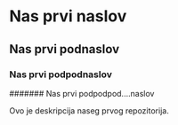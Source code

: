 # Nas prvi naslov
## Nas prvi podnaslov
### Nas prvi podpodnaslov
####### Nas prvi podpodpod....naslov

Ovo je deskripcija naseg prvog repozitorija.
